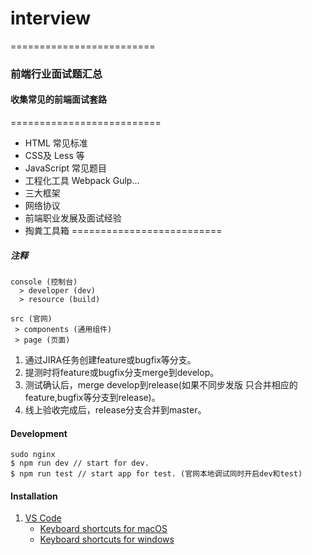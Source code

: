 # interview
=========================
### 前端行业面试题汇总

#### 收集常见的前端面试套路

==========================

- HTML 常见标准
- CSS及 Less 等
- JavaScript 常见题目
- 工程化工具 Webpack Gulp...
- 三大框架
- 网络协议
- 前端职业发展及面试经验
- 掏粪工具箱
==========================
##### 注释

```
console (控制台)
  > developer (dev)
  > resource (build)

src (官网)
 > components (通用组件)
 > page (页面)
```

1. 通过JIRA任务创建feature或bugfix等分支。
2. 提测时将feature或bugfix分支merge到develop。
3. 测试确认后，merge develop到release(如果不同步发版 只合并相应的feature,bugfix等分支到release)。 
4. 线上验收完成后，release分支合并到master。

#### Development
```
sudo nginx
$ npm run dev // start for dev.
$ npm run test // start app for test. (官网本地调试同时开启dev和test)
```

#### Installation
1. [VS Code](https://code.visualstudio.com/)
    - [Keyboard shortcuts for macOS](https://code.visualstudio.com/shortcuts/keyboard-shortcuts-macos.pdf)
    - [Keyboard shortcuts for windows](https://code.visualstudio.com/shortcuts/keyboard-shortcuts-windows.pdf)